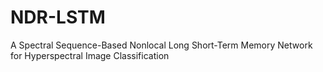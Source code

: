 # NDR-LSTM
A Spectral Sequence-Based Nonlocal Long Short-Term Memory Network for Hyperspectral Image Classification

